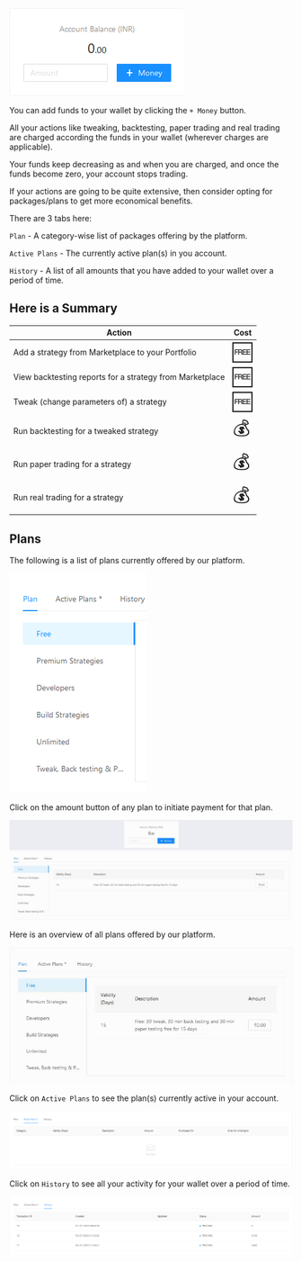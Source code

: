 
![Nav](imgs/money-2.png)

You can add funds to your wallet by clicking the `+ Money` button.

All your actions like tweaking, backtesting, paper trading and real trading are charged according the funds in your wallet (wherever charges are applicable).

Your funds keep decreasing as and when you are charged, and once the funds become zero, your account stops trading.

If your actions are going to be quite extensive, then consider opting for packages/plans to get more economical benefits.

There are 3 tabs here:

`Plan` - A category-wise list of packages offering by the platform.

`Active Plans` - The currently active plan(s) in you account.

`History` - A list of all amounts that you have added to your wallet over a period of time.

## Here is a Summary

| Action                                                   | Cost |
|----------------------------------------------------------|------|
| Add a strategy from Marketplace to your Portfolio        | <font size=6>🆓</font>  |
| View backtesting reports for a strategy from Marketplace | <font size=6>🆓</font>   |
| Tweak (change parameters of) a strategy                  | <font size=6>🆓</font>   |
| Run backtesting for a tweaked strategy                   | <font size=6>💰</font>    |
| Run paper trading for a strategy                         | <font size=6>💰</font>    |
| Run real trading for a strategy                          | <font size=6>💰</font>    |

## Plans

The following is a list of plans currently offered by our platform.

![Nav](imgs/money-13.png)

Click on the amount button of any plan to initiate payment for that plan. 

![Nav](imgs/money-3.gif)

Here is an overview of all plans offered by our platform.

![Nav](imgs/money-12.gif)

Click on `Active Plans` to see the plan(s) currently active in your account.

![Nav](imgs/money-9.png)

Click on `History` to see all your activity for your wallet over a period of time.

![Nav](imgs/money-10.png)